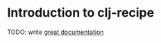 # Introduction to clj-recipe

TODO: write [great documentation](http://jacobian.org/writing/what-to-write/)

